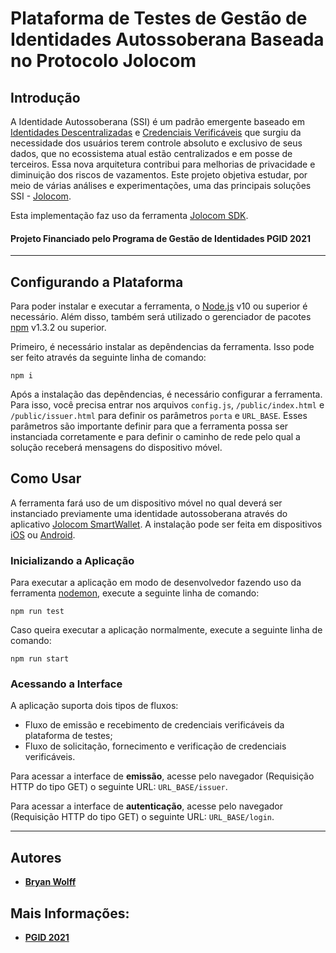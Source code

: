 # Plataforma de Testes de Gestão de Identidades Autossoberana Baseada no Protocolo Jolocom

## Introdução 

A Identidade Autossoberana (SSI) é um padrão emergente baseado em [Identidades Descentralizadas](https://w3c.github.io/did-core/) e [Credenciais Verificáveis](https://w3c.github.io/vc-data-model/) que surgiu da necessidade dos usuários terem controle absoluto e exclusivo de seus dados, que no ecossistema atual estão centralizados e em posse de terceiros. Essa nova arquitetura contribui para melhorias de privacidade e diminuição dos riscos de vazamentos. Este projeto objetiva estudar, por meio de várias análises e experimentações, uma das principais soluções SSI - [Jolocom](https://jolocom.io/wp-content/uploads/2019/12/Jolocom-Whitepaper-v2.1-A-Decentralized-Open-Source-Solution-for-Digital-Identity-and-Access-Management.pdf).

Esta implementação faz uso da ferramenta [Jolocom SDK](https://jolocom.github.io/jolocom-sdk/1.0.0/).

#### Projeto Financiado pelo Programa de Gestão de Identidades PGID 2021

---

## Configurando a Plataforma

Para poder instalar e executar a ferramenta, o [Node.js](https://nodejs.org/en/) v10 ou superior é necessário. Além disso, também será utilizado o gerenciador de pacotes [npm](https://docs.npmjs.com/) v1.3.2 ou superior.

Primeiro, é necessário instalar as depêndencias da ferramenta. Isso pode ser feito através da seguinte linha de comando:

```
npm i
```

Após a instalação das depêndencias, é necessário configurar a ferramenta. Para isso, você precisa entrar nos arquivos ```config.js```, ```/public/index.html``` e ```/public/issuer.html``` para definir os parâmetros ```porta``` e ```URL_BASE```. Esses parâmetros são importante definir para que a ferramenta possa ser instanciada corretamente e para definir o caminho de rede pelo qual a solução receberá mensagens do dispositivo móvel.

## Como Usar

A ferramenta fará uso de um dispositivo móvel no qual deverá ser instanciado previamente uma identidade autossoberana através do aplicativo [Jolocom SmartWallet](https://github.com/jolocom/smartwallet-app). A instalação pode ser feita em dispositivos [iOS](https://apps.apple.com/us/app/jolocom-smartwallet/id1223869062) ou [Android](https://play.google.com/store/apps/details?id=com.jolocomwallet).

### Inicializando a Aplicação

Para executar a aplicação em modo de desenvolvedor fazendo uso da ferramenta [nodemon](https://www.npmjs.com/package/nodemon), execute a seguinte linha de comando:

```
npm run test
```

Caso queira executar a aplicação normalmente, execute a seguinte linha de comando:

```
npm run start
```

### Acessando a Interface

A aplicação suporta dois tipos de fluxos: 
- Fluxo de emissão e recebimento de credenciais verificáveis da plataforma de testes;
- Fluxo de solicitação, fornecimento e verificação de credenciais verificáveis.


Para acessar a interface de **emissão**, acesse pelo navegador (Requisição HTTP do tipo GET) o seguinte URL: ```URL_BASE/issuer```. 

Para acessar a interface de **autenticação**, acesse pelo navegador (Requisição HTTP do tipo GET) o seguinte URL: ```URL_BASE/login```. 

---
## Autores

* [**Bryan Wolff**](https://github.com/bryan-wolff)

## Mais Informações:
* [**PGID 2021**](https://wiki.rnp.br/display/comitetgi/PGId+2021)